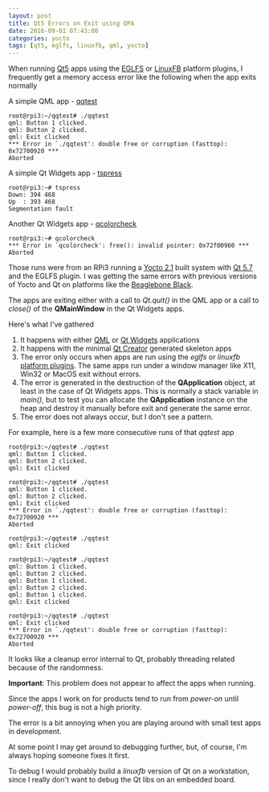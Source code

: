 ```yaml
---
layout: post
title: Qt5 Errors on Exit using QPA 
date: 2016-09-01 07:43:00
categories: yocto
tags: [qt5, eglfs, linuxfb, qml, yocto]
---
```


When running [Qt5][qt] apps using the [EGLFS][qpa] or [LinuxFB][qpa] platform plugins, I frequently get a memory access error like the following when the app exits normally

A simple QML app - [qqtest][qqtest]

    root@rpi3:~/qqtest# ./qqtest
    qml: Button 1 clicked.
    qml: Button 2 clicked.
    qml: Exit clicked
    *** Error in `./qqtest': double free or corruption (fasttop): 0x72700920 ***
    Aborted

A simple Qt Widgets app - [tspress][tspress]

    root@rpi3:~# tspress
    Down: 394 468
    Up  : 393 468
    Segmentation fault

Another Qt Widgets app - [qcolorcheck][qcolorcheck]

    root@rpi3:~# qcolorcheck
    *** Error in `qcolorcheck': free(): invalid pointer: 0x72f00960 ***
    Aborted

Those runs were from an RPi3 running a [Yocto 2.1][yocto] built system with [Qt 5.7][qt-5.7] and the EGLFS plugin. I was getting the same errors with previous versions of Yocto and Qt on platforms like the [Beaglebone Black][bbb].

The apps are exiting either with a call to *Qt.quit()* in the QML app or a call to *close()* of the **QMainWindow** in the Qt Widgets apps.

Here's what I've gathered

1. It happens with either [QML][qml] or [Qt Widgets][qtwidgets] applications
2. It happens with the minimal [Qt Creator][qt-creator] generated skeleton apps
3. The error only occurs when apps are run using the *eglfs* or *linuxfb* [platform plugins][qpa]. The same apps run under a window manager like X11, Win32 or MacOS exit without errors.
4. The error is generated in the destruction of the **QApplication** object, at least in the case of Qt Widgets apps. This is normally a stack variable in *main()*, but to test you can allocate the  **QApplication** instance on the heap and destroy it manually before exit and generate the same error.
5. The error does not always occur, but I don't see a pattern.

For example, here is a few more consecutive runs of that *qqtest* app

    root@rpi3:~/qqtest# ./qqtest
    qml: Button 1 clicked.
    qml: Button 2 clicked.
    qml: Exit clicked

    root@rpi3:~/qqtest# ./qqtest
    qml: Button 1 clicked.
    qml: Button 2 clicked.
    qml: Exit clicked
    *** Error in `./qqtest': double free or corruption (fasttop): 0x72700920 ***
    Aborted

    root@rpi3:~/qqtest# ./qqtest
    qml: Exit clicked

    root@rpi3:~/qqtest# ./qqtest
    qml: Button 1 clicked.
    qml: Button 2 clicked.
    qml: Button 1 clicked.
    qml: Button 2 clicked.
    qml: Button 1 clicked.
    qml: Exit clicked

    root@rpi3:~/qqtest# ./qqtest
    qml: Exit clicked
    *** Error in `./qqtest': double free or corruption (fasttop): 0x72700920 ***
    Aborted

It looks like a cleanup error internal to Qt, probably threading related because of the randomness.

**Important**: This problem does not appear to affect the apps when running.

Since the apps I work on for products tend to run from *power-on* until *power-off*, this bug is not a high priority.

The error is a bit annoying when you are playing around with small test apps in development.

At some point I may get around to debugging further, but, of course, I'm always hoping someone fixes it first.

To debug I would probably build a *linuxfb* version of Qt on a workstation, since I really don't want to debug the Qt libs on an embedded board.

[qt]: http://www.qt.io/
[qt-5.7]: http://doc.qt.io/qt-5/index.html
[qml]: http://doc.qt.io/qt-5/qtqml-index.html
[qtwidgets]: http://doc.qt.io/qt-5/qtwidgets-index.html
[yocto]: https://www.yoctoproject.org/
[qpa]: http://doc.qt.io/qt-5/embedded-linux.html
[qqtest]: https://github.com/scottellis/qqtest
[tspress]: https://github.com/scottellis/tspress
[qcolorcheck]: https://github.com/scottellis/qcolorcheck
[bbb]: http://www.beagleboard.org
[qt-creator]: https://en.wikipedia.org/wiki/Qt_Creator